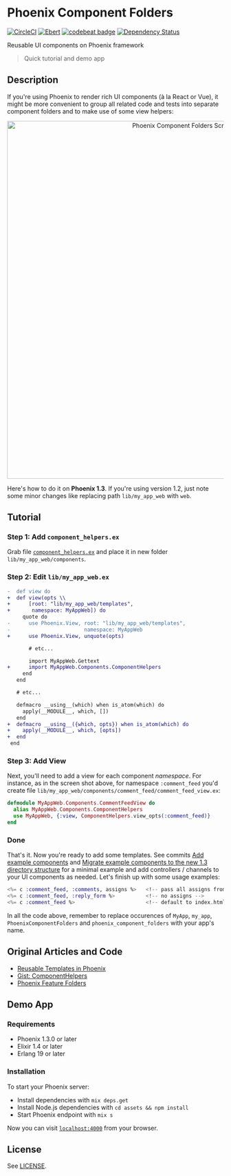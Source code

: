 # Phoenix Component Folders

[![CircleCI](https://circleci.com/gh/kimlindholm/phoenix_component_folders/tree/master.svg?style=shield)](https://circleci.com/gh/kimlindholm/phoenix_component_folders/tree/master)
[![Ebert](https://ebertapp.io/github/kimlindholm/phoenix_component_folders.svg)](https://ebertapp.io/github/kimlindholm/phoenix_component_folders)
[![codebeat badge](https://codebeat.co/badges/bb4bb0c2-e08c-4c13-b1a3-07b5f354a071)](https://codebeat.co/projects/github-com-kimlindholm-phoenix_component_folders-master)
[![Dependency Status](https://www.versioneye.com/user/projects/59cdfd98368b083214208a92/badge.svg?style=shield)](https://www.versioneye.com/user/projects/59cdfd98368b083214208a92)

Reusable UI components on Phoenix framework

> Quick tutorial and demo app

## Description

If you're using Phoenix to render rich UI components (à la React or Vue), it might be more convenient to group all related code and tests into separate component folders and to make use of some view helpers:

<p align="center">
  <img alt="Phoenix Component Folders Screenshot" width="832"
       src="https://user-images.githubusercontent.com/1413569/30855028-af376c5c-a2dd-11e7-9eb1-c4ddad3e6313.png" />
</p>

Here's how to do it on **Phoenix 1.3**. If you're using version 1.2, just note some minor changes like replacing path `lib/my_app_web` with `web`.

## Tutorial

### Step 1: Add `component_helpers.ex`

Grab file [`component_helpers.ex`](https://github.com/kimlindholm/phoenix_component_folders/blob/master/lib/phoenix_component_folders_web/components/component_helpers.ex) and place it in new folder `lib/my_app_web/components`.

### Step 2: Edit `lib/my_app_web.ex`

```diff
-  def view do
+  def view(opts \\
+      [root: "lib/my_app_web/templates",
+       namespace: MyAppWeb]) do
     quote do
-      use Phoenix.View, root: "lib/my_app_web/templates",
-                        namespace: MyAppWeb
+      use Phoenix.View, unquote(opts)

       # etc...

       import MyAppWeb.Gettext
+      import MyAppWeb.Components.ComponentHelpers
     end
   end

   # etc...

   defmacro __using__(which) when is_atom(which) do
     apply(__MODULE__, which, [])
   end
+  defmacro __using__({which, opts}) when is_atom(which) do
+    apply(__MODULE__, which, [opts])
+  end
 end
```

### Step 3: Add View

Next, you'll need to add a view for each component _namespace_. For instance, as in the screen shot above, for namespace `:comment_feed` you'd create file `lib/my_app_web/components/comment_feed/comment_feed_view.ex`:

```elixir
defmodule MyAppWeb.Components.CommentFeedView do
  alias MyAppWeb.Components.ComponentHelpers
  use MyAppWeb, {:view, ComponentHelpers.view_opts(:comment_feed)}
end
```

### Done

That's it. Now you're ready to add some templates. See commits [Add example components](https://github.com/kimlindholm/phoenix_component_folders/commit/cf1552a6975208a712cbf1e6f94f4e54fe2903f0) and [Migrate example components to the new 1.3 directory structure](https://github.com/kimlindholm/phoenix_component_folders/commit/3960fc08b6f6158154cd32c0920da4a7d1c904d0) for a minimal example and add controllers / channels to your UI components as needed. Let's finish up with some usage examples:

```eex
<%= c :comment_feed, :comments, assigns %>   <!-- pass all assigns from controller -->
<%= c :comment_feed, :reply_form %>          <!-- no assigns -->
<%= c :comment_feed %>                       <!-- default to index.html.eex template -->
```

In all the code above, remember to replace occurences of `MyApp`, `my_app`, `PhoenixComponentFolders` and `phoenix_component_folders` with your app's name.

## Original Articles and Code

- [Reusable Templates in Phoenix](http://blog.danielberkompas.com/2017/01/17/reusable-templates-in-phoenix.html)
- [Gist: ComponentHelpers](https://gist.github.com/kana-sama/491ae1bd75974797d2bcb43c7489abf9)
- [Phoenix Feature Folders](https://medium.com/@tliversidge/phoenix-feature-folders-179e4dbc1e8a)

## Demo App

### Requirements

* Phoenix 1.3.0 or later
* Elixir 1.4 or later
* Erlang 19 or later

### Installation

To start your Phoenix server:

  * Install dependencies with `mix deps.get`
  * Install Node.js dependencies with `cd assets && npm install`
  * Start Phoenix endpoint with `mix s`

Now you can visit [`localhost:4000`](http://localhost:4000) from your browser.

## License

See [LICENSE](LICENSE).